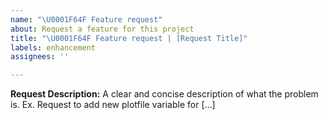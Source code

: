 ```yaml
---
name: "\U0001F64F Feature request"
about: Request a feature for this project
title: "\U0001F64F Feature request | [Request Title]"
labels: enhancement
assignees: ''

---
```


**Request Description:**
A clear and concise description of what the problem is. Ex. Request to add new plotfile variable for [...]

